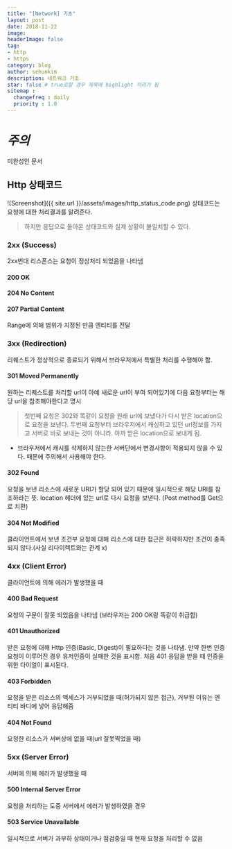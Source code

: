 ```yaml
---
title: "[Network] 기초"
layout: post
date: 2018-11-22
image:
headerImage: false
tag:
- http
- https
category: blog
author: sehunkim
description: 네트워크 기초
star: false # true로할 경우 제목에 highlight 처리가 됨
sitemap :
  changefreq : daily
  priority : 1.0
---
```


# *주의*
<span class="evidence">미완성인 문서</span>

## Http 상태코드
![Screenshot]({{ site.url }}/assets/images/http_status_code.png)
상태코드는 요청에 대한 처리결과를 알려준다.
> 하지만 응답으로 돌아온 상태코드와 실제 상황이 불일치할 수 있다.

### 2xx (Success)
2xx번대 리스폰스는 요청이 정상처리 되었음을 나타냄
#### 200 OK
#### 204 No Content
#### 207 Partial Content
Range에 의해 범위가 지정된 만큼 엔티티를 전달

### 3xx (Redirection)
리퀘스트가 정상적으로 종료되기 위해서 브라우저에서 특별한 처리를 수행해야 함.

#### 301 Moved Permanently
원하는 리퀘스트를 처리할 url이 아예 새로운 url이 부여 되어있기에 다음 요청부터는 해당 url을 참조해야한다고 명시
> 첫번째 요청은 302와 똑같이 요청을 원래 url에 보냈다가 다시 받은 location으로 요청을 보낸다. 두번째 요청부터 브라우저에서 캐싱하고 있던 url정보를 가지고 서버로 바로 보내는 것이 아니라. 아까 받은 location으로 보내게 됨.

- 브라우저에서 캐시를 삭제하지 않는한 서버단에서 변경사항이 적용되지 않을 수 있다. 때문에 주의해서 사용해야 한다.

#### 302 Found
요청을 보낸 리소스에 새로운 URI가 할당 되어 있기 때문에 일시적으로 해당 URI를 참조하라는 뜻. location 헤더에 있는 url로 다시 요청을 보낸다. (Post method를 Get으로 치환)

#### 304 Not Modified
클라이언트에서 보낸 조건부 요청에 대해 리소스에 대한 접근은 허락하지만 조건이 충족되지 않다.(사실 리다이렉트와는 관계 x)

### 4xx (Client Error)
클라이언트에 의해 에러가 발생했을 때

#### 400 Bad Request
요청의 구문이 잘못 되었음을 나타냄 (브라우저는 200 OK랑 똑같이 취급함)

#### 401 Unauthorized
받은 요청에 대해 Http 인증(Basic, Digest)이 필요하다는 것을 나타냄. 만약 한번 인증요청이 이루어진 경우 유저인증이 실패한 것을 표시함.
처음 401 응답을 받을 때 인증을 위한 다이얼이 표시된다.

#### 403 Forbidden
요청을 받은 리소스의 액세스가 거부되었을 때(허가되지 않은 접근), 거부된 이유는 엔티티 바디에 넣어 응답해줌

#### 404 Not Found
요청한 리소스가 서버상에 없을 때(url 잘못찍었을 때)

### 5xx (Server Error)
서버에 의해 에러가 발생했을 때

#### 500 Internal Server Error
요청을 처리하는 도중 서버에서 에러가 발생하였을 경우

#### 503 Service Unavailable
일시적으로 서버가 과부하 상태이거나 점검중일 때 현재 요청을 처리할 수 없음

